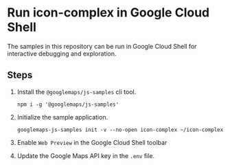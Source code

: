 # Run icon-complex in Google Cloud Shell

The samples in this repository can be run in Google Cloud Shell for interactive debugging and exploration.

## Steps

1. Install the `@googlemaps/js-samples` cli tool.

    ```
    npm i -g '@googlemaps/js-samples'
    ```
1. Initialize the sample application. 
    ```
    googlemaps-js-samples init -v --no-open icon-complex ~/icon-complex
    ```
1. Enable `Web Preview` in the Google Cloud Shell toolbar
1. Update the Google Maps API key in the `.env` file.
